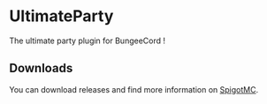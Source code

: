 # UltimateParty

The ultimate party plugin for BungeeCord !

## Downloads
You can download releases and find more information on [SpigotMC](https://www.spigotmc.org/resources/ultimateparty.51548/).
